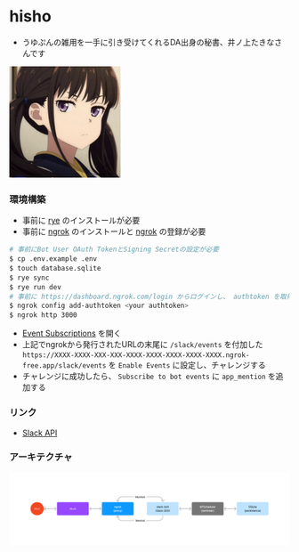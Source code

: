 # hisho

- うゆぷんの雑用を一手に引き受けてくれるDA出身の秘書、井ノ上たきなさんです

<img src="images/takina.png" width="200">

### 環境構築

- 事前に [rye](https://rye-up.com/) のインストールが必要
- 事前に [ngrok](https://ngrok.com/download) のインストールと [ngrok](https://dashboard.ngrok.com/signup) の登録が必要

```bash
# 事前にBot User OAuth TokenとSigning Secretの設定が必要
$ cp .env.example .env
$ touch database.sqlite
$ rye sync
$ rye run dev
# 事前に https://dashboard.ngrok.com/login からログインし、 authtoken を取得
$ ngrok config add-authtoken <your authtoken>
$ ngrok http 3000
```

- [Event Subscriptions](https://api.slack.com/apps/A05QQL8BRJ8/event-subscriptions) を開く
- 上記でngrokから発行されたURLの末尾に `/slack/events` を付加した `https://XXXX-XXXX-XXX-XXX-XXXX-XXXX-XXXX-XXXX-XXXX.ngrok-free.app/slack/events` を `Enable Events` に設定し、チャレンジする
- チャレンジに成功したら、 `Subscribe to bot events` に `app_mention` を追加する

### リンク

- [Slack API](https://api.slack.com/apps/A05QQL8BRJ8)

### アーキテクチャ

<img src="images/architecture.png" width="1000">
